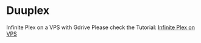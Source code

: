 # Duuplex
Infinite Plex on a VPS with Gdrive
Please check the Tutorial: [Infinite Plex on VPS](http://bit.ly/TechPerplexed "How to create an infinite Plex media server using a VPS and Cloud service")
